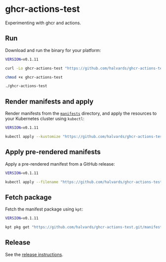 # ghcr-actions-test

Experimenting with ghcr and actions.

## Run

Download and run the binary for your platform:

```sh
VERSION=v0.1.11

curl -Lo ghcr-actions-test "https://github.com/halvards/ghcr-actions-test/releases/download/${VERSION}/ghcr-actions-test_$(uname -s)_$(uname -m)"

chmod +x ghcr-actions-test

./ghcr-actions-test
```

## Render manifests and apply

Render manifests from the [`manifests`](./manifests) directory, and apply the
resources to your Kubernetes cluster using `kubectl`:

```sh
VERSION=v0.1.11

kubectl apply --kustomize "https://github.com/halvards/ghcr-actions-test.git/manifests?ref=${VERSION}"
```

## Apply pre-rendered manifests

Apply a pre-rendered manifest from a GitHub release:

```sh
VERSION=v0.1.11

kubectl apply --filename "https://github.com/halvards/ghcr-actions-test/releases/download/${VERSION}/ghcr-actions-test_manifest.yaml"
```

## Fetch package

Fetch the manifest package using `kpt`:

```sh
VERSION=v0.1.11

kpt pkg get "https://github.com/halvards/ghcr-actions-test.git/manifests@${VERSION}" manifests
```

## Release

See the [release instructions](docs/release.md).
